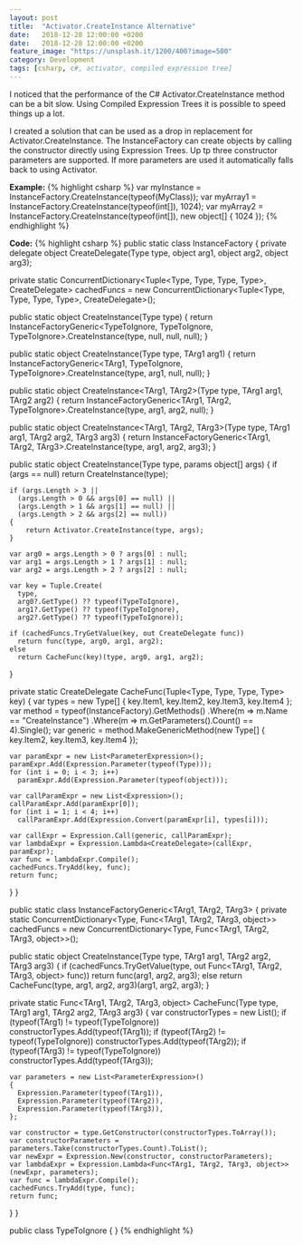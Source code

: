 ```yaml
---
layout: post
title:  "Activator.CreateInstance Alternative"
date:   2018-12-28 12:00:00 +0200
date:   2018-12-28 12:00:00 +0200
feature_image: "https://unsplash.it/1200/400?image=500"
category: Development
tags: [csharp, c#, activator, compiled expression tree]
---
```


I noticed that the performance of the C# Activator.CreateInstance method can be
a bit slow. Using Compiled Expression Trees it is possible to speed things up a
lot.

<!-- more -->

I created a solution that can be used as a drop in replacement for
Activator.CreateInstance. The InstanceFactory can create objects by calling the
constructor directly using Expression Trees. Up tp three constructor parameters
are supported. If more parameters are used it automatically falls back to using
Activator.

**Example:**
{% highlight csharp %}
var myInstance = InstanceFactory.CreateInstance(typeof(MyClass));
var myArray1 = InstanceFactory.CreateInstance(typeof(int[]), 1024);
var myArray2 = InstanceFactory.CreateInstance(typeof(int[]), new object[] { 1024 });
{% endhighlight %}

**Code:**
{% highlight csharp %}
public static class InstanceFactory
{
  private delegate object CreateDelegate(Type type, object arg1, object arg2, object arg3);

  private static ConcurrentDictionary<Tuple<Type, Type, Type, Type>, CreateDelegate> cachedFuncs = new ConcurrentDictionary<Tuple<Type, Type, Type, Type>, CreateDelegate>();

  public static object CreateInstance(Type type)
  {
    return InstanceFactoryGeneric<TypeToIgnore, TypeToIgnore, TypeToIgnore>.CreateInstance(type, null, null, null);
  }

  public static object CreateInstance<TArg1>(Type type, TArg1 arg1)
  {
    return InstanceFactoryGeneric<TArg1, TypeToIgnore, TypeToIgnore>.CreateInstance(type, arg1, null, null);
  }

  public static object CreateInstance<TArg1, TArg2>(Type type, TArg1 arg1, TArg2 arg2)
  {
    return InstanceFactoryGeneric<TArg1, TArg2, TypeToIgnore>.CreateInstance(type, arg1, arg2, null);
  }

  public static object CreateInstance<TArg1, TArg2, TArg3>(Type type, TArg1 arg1, TArg2 arg2, TArg3 arg3)
  {
    return InstanceFactoryGeneric<TArg1, TArg2, TArg3>.CreateInstance(type, arg1, arg2, arg3);
  }

  public static object CreateInstance(Type type, params object[] args)
  {
    if (args == null)
      return CreateInstance(type);

    if (args.Length > 3 || 
      (args.Length > 0 && args[0] == null) ||
      (args.Length > 1 && args[1] == null) ||
      (args.Length > 2 && args[2] == null))
    {
        return Activator.CreateInstance(type, args);   
    }

    var arg0 = args.Length > 0 ? args[0] : null;
    var arg1 = args.Length > 1 ? args[1] : null;
    var arg2 = args.Length > 2 ? args[2] : null;

    var key = Tuple.Create(
      type,
      arg0?.GetType() ?? typeof(TypeToIgnore),
      arg1?.GetType() ?? typeof(TypeToIgnore),
      arg2?.GetType() ?? typeof(TypeToIgnore));
    
    if (cachedFuncs.TryGetValue(key, out CreateDelegate func))
      return func(type, arg0, arg1, arg2);
    else
      return CacheFunc(key)(type, arg0, arg1, arg2);
  }

  private static CreateDelegate CacheFunc(Tuple<Type, Type, Type, Type> key)
  {
    var types = new Type[] { key.Item1, key.Item2, key.Item3, key.Item4 };
    var method = typeof(InstanceFactory).GetMethods()
                                        .Where(m => m.Name == "CreateInstance")
                                        .Where(m => m.GetParameters().Count() == 4).Single();
    var generic = method.MakeGenericMethod(new Type[] { key.Item2, key.Item3, key.Item4 });

    var paramExpr = new List<ParameterExpression>();
    paramExpr.Add(Expression.Parameter(typeof(Type)));
    for (int i = 0; i < 3; i++)
      paramExpr.Add(Expression.Parameter(typeof(object)));

    var callParamExpr = new List<Expression>();
    callParamExpr.Add(paramExpr[0]);
    for (int i = 1; i < 4; i++)
      callParamExpr.Add(Expression.Convert(paramExpr[i], types[i]));
    
    var callExpr = Expression.Call(generic, callParamExpr);
    var lambdaExpr = Expression.Lambda<CreateDelegate>(callExpr, paramExpr);
    var func = lambdaExpr.Compile();
    cachedFuncs.TryAdd(key, func);
    return func;
  }
}

public static class InstanceFactoryGeneric<TArg1, TArg2, TArg3>
{
  private static ConcurrentDictionary<Type, Func<TArg1, TArg2, TArg3, object>> cachedFuncs = new ConcurrentDictionary<Type, Func<TArg1, TArg2, TArg3, object>>();

  public static object CreateInstance(Type type, TArg1 arg1, TArg2 arg2, TArg3 arg3)
  {
    if (cachedFuncs.TryGetValue(type, out Func<TArg1, TArg2, TArg3, object> func))
      return func(arg1, arg2, arg3);
    else
      return CacheFunc(type, arg1, arg2, arg3)(arg1, arg2, arg3);
  }

  private static Func<TArg1, TArg2, TArg3, object> CacheFunc(Type type, TArg1 arg1, TArg2 arg2, TArg3 arg3)
  {
    var constructorTypes = new List<Type>();
    if (typeof(TArg1) != typeof(TypeToIgnore))
      constructorTypes.Add(typeof(TArg1));
    if (typeof(TArg2) != typeof(TypeToIgnore))
      constructorTypes.Add(typeof(TArg2));
    if (typeof(TArg3) != typeof(TypeToIgnore))
      constructorTypes.Add(typeof(TArg3));

    var parameters = new List<ParameterExpression>()
    {
      Expression.Parameter(typeof(TArg1)),
      Expression.Parameter(typeof(TArg2)),
      Expression.Parameter(typeof(TArg3)),
    };

    var constructor = type.GetConstructor(constructorTypes.ToArray());
    var constructorParameters = parameters.Take(constructorTypes.Count).ToList();
    var newExpr = Expression.New(constructor, constructorParameters);
    var lambdaExpr = Expression.Lambda<Func<TArg1, TArg2, TArg3, object>>(newExpr, parameters);
    var func = lambdaExpr.Compile();
    cachedFuncs.TryAdd(type, func);
    return func;
  }
}

public class TypeToIgnore
{
}
{% endhighlight %}